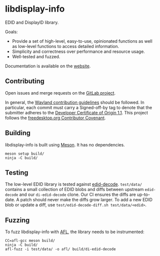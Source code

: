 # libdisplay-info

EDID and DisplayID library.

Goals:

- Provide a set of high-level, easy-to-use, opinionated functions as well as
  low-level functions to access detailed information.
- Simplicity and correctness over performance and resource usage.
- Well-tested and fuzzed.

Documentation is available on the [website].

## Contributing

Open issues and merge requests on the [GitLab project].

In general, the [Wayland contribution guidelines] should be followed. In
particular, each commit must carry a Signed-off-by tag to denote that the
submitter adheres to the [Developer Certificate of Origin 1.1]. This project
follows the [freedesktop.org Contributor Covenant].

## Building

libdisplay-info is built using [Meson]. It has no dependencies.

    meson setup build/
    ninja -C build/

## Testing

The low-level EDID library is tested against [edid-decode]. `test/data/`
contains a small collection of EDID blobs and diffs between upstream
`edid-decode` and our `di-edid-decode` clone. Our CI ensures the diffs are
up-to-date. A patch should never make the diffs grow larger. To add a new EDID
blob or update a diff, use `test/edid-decode-diff.sh test/data/<edid>`.

## Fuzzing

To fuzz libdisplay-info with [AFL], the library needs to be instrumented:

    CC=afl-gcc meson build/
    ninja -C build/
    afl-fuzz -i test/data/ -o afl/ build/di-edid-decode

[website]: https://emersion.pages.freedesktop.org/libdisplay-info/
[GitLab project]: https://gitlab.freedesktop.org/emersion/libdisplay-info
[Wayland contribution guidelines]: https://gitlab.freedesktop.org/wayland/wayland/-/blob/main/CONTRIBUTING.md
[Developer Certificate of Origin 1.1]: https://developercertificate.org/
[freedesktop.org Contributor Covenant]: https://www.freedesktop.org/wiki/CodeOfConduct/
[Meson]: https://mesonbuild.com/
[edid-decode]: https://git.linuxtv.org/edid-decode.git/
[AFL]: https://lcamtuf.coredump.cx/afl/
